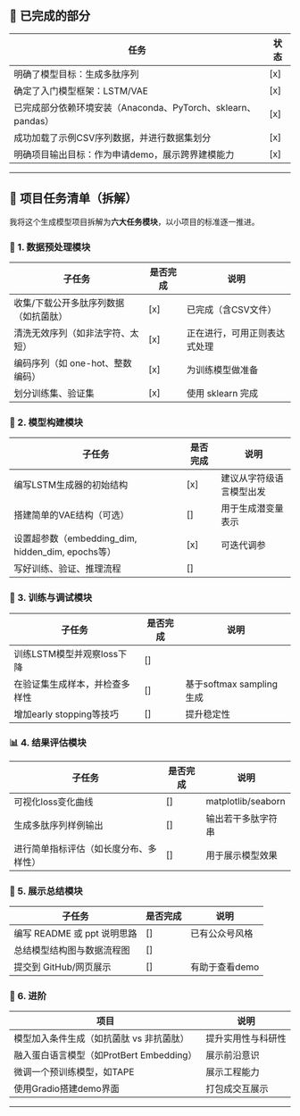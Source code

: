 ## 📌 **已完成的部分**

| 任务 | 状态 |
| --- | --- |
| 明确了模型目标：生成多肽序列 | [x] |
| 确定了入门模型框架：LSTM/VAE | [x] |
| 已完成部分依赖环境安装（Anaconda、PyTorch、sklearn、pandas） | [x] |
| 成功加载了示例CSV序列数据，并进行数据集划分 | [x] |
| 明确项目输出目标：作为申请demo，展示跨界建模能力 | [x] |

---

## 🧩 **项目任务清单（拆解）**

我将这个生成模型项目拆解为**六大任务模块**，以小项目的标准逐一推进。

### 🧠 1. **数据预处理模块**

| 子任务 | 是否完成 | 说明 |
| --- |------| --- |
| 收集/下载公开多肽序列数据（如抗菌肽） | [x]    | 已完成（含CSV文件） |
| 清洗无效序列（如非法字符、太短） | [x]  | 正在进行，可用正则表达式处理 |
| 编码序列（如 one-hot、整数编码） | [x]  | 为训练模型做准备 |
| 划分训练集、验证集 | [x]    | 使用 sklearn 完成 |

### 🧱 2. **模型构建模块**

| 子任务 | 是否完成 | 说明 |
| --- |------| --- |
| 编写LSTM生成器的初始结构 | [x]  | 建议从字符级语言模型出发 |
| 搭建简单的VAE结构（可选） | []    | 用于生成潜变量表示 |
| 设置超参数（embedding_dim, hidden_dim, epochs等） | [x]  | 可迭代调参 |
| 写好训练、验证、推理流程 | []    |  |

### 🔧 3. **训练与调试模块**

| 子任务 | 是否完成 | 说明 |
| --- | --- | --- |
| 训练LSTM模型并观察loss下降 | [] |  |
| 在验证集生成样本，并检查多样性 | [] | 基于softmax sampling生成 |
| 增加early stopping等技巧 | [] | 提升稳定性 |

### 📊 4. **结果评估模块**

| 子任务 | 是否完成 | 说明 |
| --- | --- | --- |
| 可视化loss变化曲线 | [] | matplotlib/seaborn |
| 生成多肽序列样例输出 | [] | 输出若干多肽字符串 |
| 进行简单指标评估（如长度分布、多样性） | [] | 用于展示模型效果 |

### 📄 5. **展示总结模块**

| 子任务 | 是否完成 | 说明 |
| --- | --- | --- |
| 编写 README 或 ppt 说明思路 | [] | 已有公众号风格 |
| 总结模型结构图与数据流程图 | [] |  |
| 提交到 GitHub/网页展示 | [] | 有助于查看demo |

### 🌟 6. **进阶**

| 项目 | 说明 |
| --- | --- |
| 模型加入条件生成（如抗菌肽 vs 非抗菌肽） | 提升实用性与科研性 |
| 融入蛋白语言模型（如ProtBert Embedding） | 展示前沿意识 |
| 微调一个预训练模型，如TAPE | 展示工程能力 |
| 使用Gradio搭建demo界面 | 打包成交互展示 |

---

